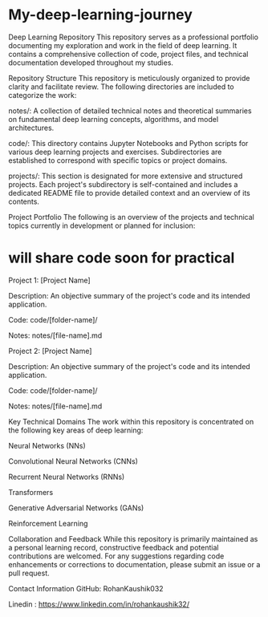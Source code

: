 # My-deep-learning-journey
Deep Learning Repository
This repository serves as a professional portfolio documenting my exploration and work in the field of deep learning. It contains a comprehensive collection of code, project files, and technical documentation developed throughout my studies.

Repository Structure
This repository is meticulously organized to provide clarity and facilitate review. The following directories are included to categorize the work:

notes/: A collection of detailed technical notes and theoretical summaries on fundamental deep learning concepts, algorithms, and model architectures.

code/: This directory contains Jupyter Notebooks and Python scripts for various deep learning projects and exercises. Subdirectories are established to correspond with specific topics or project domains.

projects/: This section is designated for more extensive and structured projects. Each project's subdirectory is self-contained and includes a dedicated README file to provide detailed context and an overview of its contents.

Project Portfolio
The following is an overview of the projects and technical topics currently in development or planned for inclusion:

# will share code soon for practical 

Project 1: [Project Name]

Description: An objective summary of the project's code and its intended application.

Code: code/[folder-name]/

Notes: notes/[file-name].md

Project 2: [Project Name]

Description: An objective summary of the project's code and its intended application.

Code: code/[folder-name]/

Notes: notes/[file-name].md

Key Technical Domains
The work within this repository is concentrated on the following key areas of deep learning:

Neural Networks (NNs)

Convolutional Neural Networks (CNNs)

Recurrent Neural Networks (RNNs)

Transformers

Generative Adversarial Networks (GANs)

Reinforcement Learning

Collaboration and Feedback
While this repository is primarily maintained as a personal learning record, constructive feedback and potential contributions are welcomed. For any suggestions regarding code enhancements or corrections to documentation, please submit an issue or a pull request.

Contact Information
GitHub: RohanKaushik032

Linedin : https://www.linkedin.com/in/rohankaushik32/

